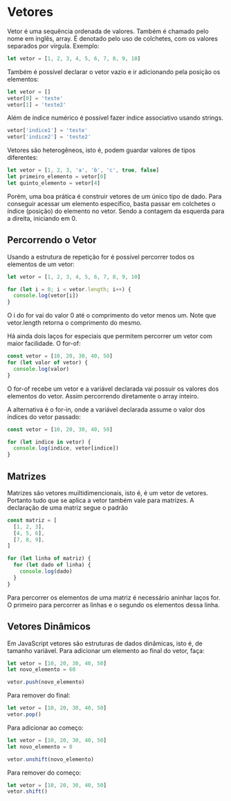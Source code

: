 # Vetores

Vetor é uma sequência ordenada de valores. Também é chamado pelo nome em inglês, array. É denotado pelo uso de colchetes, com os valores separados por vírgula. Exemplo:

```js
let vetor = [1, 2, 3, 4, 5, 6, 7, 8, 9, 10]
```

Também é possível declarar o vetor vazio e ir adicionando pela posição os elementos:

```js
let vetor = []
vetor[0] = 'teste'
vetor[1] = 'teste2'
```

Além de índice numérico é possível fazer índice associativo usando strings.

```js
vetor['indice1'] = 'teste'
vetor['indice2'] = 'teste2'
```

Vetores são heterogêneos, isto é, podem guardar valores de tipos diferentes:

```js
let vetor = [1, 2, 3, 'a', 'b', 'c', true, false]
let primeiro_elemento = vetor[0]
let quinto_elemento = vetor[4]
```

Porém, uma boa prática é construir vetores de um único tipo de dado. Para conseguir acessar um elemento específico, basta passar em colchetes o índice (posição) do elemento no vetor. Sendo a contagem da esquerda para a direita, iniciando em 0.

## Percorrendo o Vetor

Usando a estrutura de repetição for é possível percorrer todos os elementos de um vetor:

```js
let vetor = [1, 2, 3, 4, 5, 6, 7, 8, 9, 10]

for (let i = 0; i < vetor.length; i++) {
  console.log(vetor[i])
}
```

O i do for vai do valor 0 até o comprimento do vetor menos um. Note que vetor.length retorna o comprimento do mesmo.

Há ainda dois laços for especiais que permitem percorrer um vetor com maior facilidade. O for-of:

```js
const vetor = [10, 20, 30, 40, 50]
for (let valor of vetor) {
  console.log(valor)
}
```

O for-of recebe um vetor e a variável declarada vai possuir os valores dos elementos do vetor. Assim percorrendo diretamente o array inteiro.

A alternativa é o for-in, onde a variável declarada assume o valor dos índices do vetor passado:

```js
const vetor = [10, 20, 30, 40, 50]

for (let indice in vetor) {
  console.log(indice, vetor[indice])
}
```

## Matrizes

Matrizes são vetores muiltidimencionais, isto é, é um vetor de vetores. Portanto tudo que se aplica a vetor também vale para matrizes. A declaração de uma matriz segue o padrão

```js
const matriz = [
  [1, 2, 3],
  [4, 5, 6],
  [7, 8, 9],
]

for (let linha of matriz) {
  for (let dado of linha) {
    console.log(dado)
  }
}
```

Para percorrer os elementos de uma matriz é necessário aninhar laços for. O primeiro para percorrer as linhas e o segundo os elementos dessa linha.

## Vetores Dinâmicos

Em JavaScript vetores são estruturas de dados dinâmicas, isto é, de tamanho variável. Para adicionar um elemento ao final do vetor, faça:

```js
let vetor = [10, 20, 30, 40, 50]
let novo_elemento = 60

vetor.push(novo_elemento)
```

Para remover do final:

```js
let vetor = [10, 20, 30, 40, 50]
vetor.pop()
```

Para adicionar ao começo:

```js
let vetor = [10, 20, 30, 40, 50]
let novo_elemento = 0

vetor.unshift(novo_elemento)
```

Para remover do começo:

```js
let vetor = [10, 20, 30, 40, 50]
vetor.shift()
```
